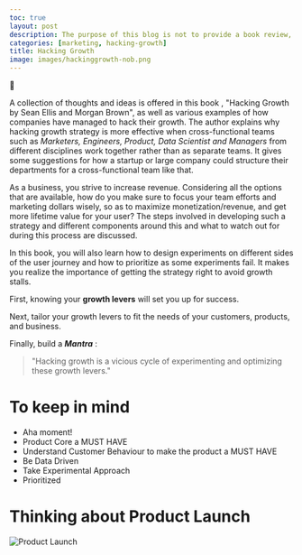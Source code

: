 ```yaml
---
toc: true
layout: post
description: The purpose of this blog is not to provide a book review, but rather thoughts I grew to connect with while reading the book, "Hacking Growth by Sean Ellis and Morgan Brown".
categories: [marketing, hacking-growth]
title: Hacking Growth
image: images/hackinggrowth-nob.png
---
```


:rocket:

A collection of thoughts and ideas is offered in this book , "Hacking Growth by Sean Ellis and Morgan Brown", as well as various examples of how companies have managed to hack their growth. The author explains why hacking growth strategy is more effective when cross-functional teams such as *Marketers, Engineers, Product, Data Scientist and Managers* from different disciplines work together rather than as separate teams. It gives some suggestions for how a startup or large company could structure their departments for a cross-functional team like that.

As a business, you strive to increase revenue. Considering all the options that are available, how do you make sure to focus your team efforts and marketing dollars wisely, so as to maximize monetization/revenue, and get more lifetime value for your user? The steps involved in developing such a strategy and different components around this and what to watch out for during this process are discussed.

In this book, you will also learn how to design experiments on different sides of the user journey and how to prioritize as some experiments fail. It makes you realize the importance of getting the strategy right to avoid growth stalls.

First, knowing your **growth levers** will set you up for success. 

Next, tailor your growth levers to fit the needs of your customers, products, and business.

Finally, build a ***Mantra*** :

> "Hacking growth is a vicious cycle of experimenting and optimizing these growth levers."



# To keep in mind

- Aha moment!
- Product Core a MUST HAVE
- Understand Customer Behaviour to make the product a MUST HAVE
- Be Data Driven
- Take Experimental Approach
- Prioritized

# Thinking about Product Launch

![Product Launch]({{site.baseurl}}/images/product-launch.png "Fig. Launch Early vs Mature")